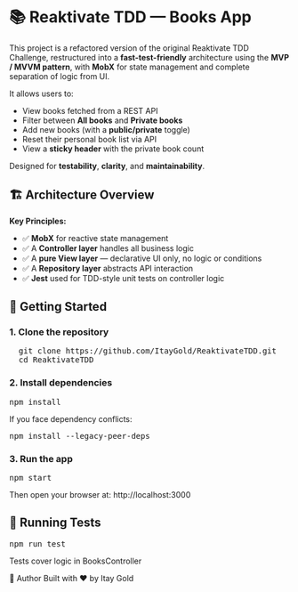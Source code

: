 # 📚 Reaktivate TDD — Books App

This project is a refactored version of the original Reaktivate TDD Challenge, restructured into a **fast-test-friendly** architecture using the **MVP / MVVM pattern**, with **MobX** for state management and complete separation of logic from UI.

It allows users to:
- View books fetched from a REST API
- Filter between **All books** and **Private books**
- Add new books (with a **public/private** toggle)
- Reset their personal book list via API
- View a **sticky header** with the private book count

Designed for **testability**, **clarity**, and **maintainability**.


## 🏗️ Architecture Overview

**Key Principles:**
- ✅ **MobX** for reactive state management  
- ✅ A **Controller layer** handles all business logic  
- ✅ A **pure View layer** — declarative UI only, no logic or conditions  
- ✅ A **Repository layer** abstracts API interaction  
- ✅ **Jest** used for TDD-style unit tests on controller logic  


## 🚀 Getting Started

### 1. Clone the repository

<pre>
  git clone https://github.com/ItayGold/ReaktivateTDD.git
  cd ReaktivateTDD
</pre>

### 2. Install dependencies
<pre>npm install</pre>

If you face dependency conflicts:
<pre>npm install --legacy-peer-deps</pre>

### 3. Run the app
<pre>npm start</pre>
Then open your browser at: http://localhost:3000

## 🧪 Running Tests
<pre>npm run test</pre>
Tests cover logic in BooksController

🙌 Author
Built with ❤️ by Itay Gold


